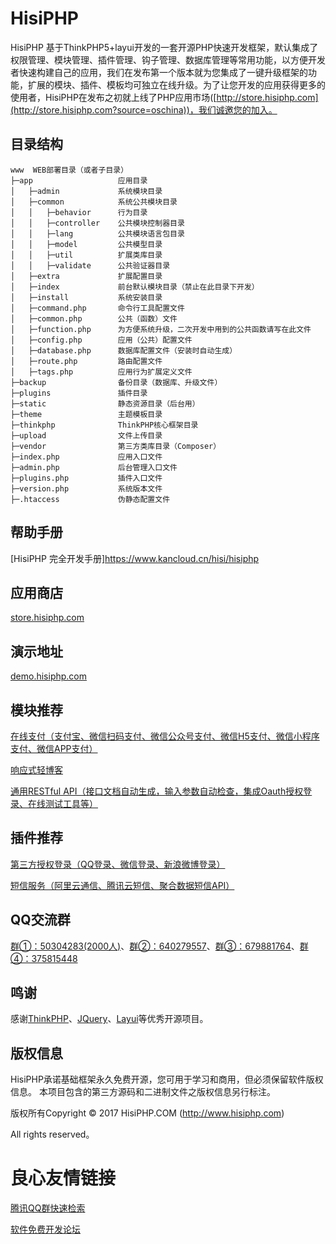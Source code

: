 HisiPHP
===============

HisiPHP 基于ThinkPHP5+layui开发的一套开源PHP快速开发框架，默认集成了权限管理、模块管理、插件管理、钩子管理、数据库管理等常用功能，以方便开发者快速构建自己的应用，我们在发布第一个版本就为您集成了一键升级框架的功能，扩展的模块、插件、模板均可独立在线升级。为了让您开发的应用获得更多的使用者，HisiPHP在发布之初就上线了PHP应用市场([http://store.hisiphp.com](http://store.hisiphp.com?source=oschina))，我们诚邀您的加入。

## 目录结构
```
www  WEB部署目录（或者子目录）
├─app                   应用目录
│   ├─admin             系统模块目录
│   ├─common            系统公共模块目录
│   │   ├─behavior      行为目录
│   │   ├─controller    公共模块控制器目录
│   │   ├─lang          公共模块语言包目录
│   │   ├─model         公共模型目录
│   │   ├─util          扩展类库目录
│   │   ├─validate      公共验证器目录
│   ├─extra             扩展配置目录
│   ├─index             前台默认模块目录（禁止在此目录下开发）
│   ├─install           系统安装目录
│   ├─command.php       命令行工具配置文件
│   ├─common.php        公共（函数）文件
│   ├─function.php      为方便系统升级，二次开发中用到的公共函数请写在此文件
│   ├─config.php        应用（公共）配置文件
│   ├─database.php      数据库配置文件（安装时自动生成）
│   ├─route.php         路由配置文件
│   ├─tags.php          应用行为扩展定义文件
├─backup                备份目录（数据库、升级文件）
├─plugins               插件目录
├─static                静态资源目录（后台用）
├─theme                 主题模板目录
├─thinkphp              ThinkPHP核心框架目录
├─upload                文件上传目录
├─vendor                第三方类库目录（Composer）
├─index.php             应用入口文件
├─admin.php             后台管理入口文件
├─plugins.php           插件入口文件
├─version.php           系统版本文件
├─.htaccess             伪静态配置文件
```

## 帮助手册
[HisiPHP 完全开发手册]https://www.kancloud.cn/hisi/hisiphp

## 应用商店
[store.hisiphp.com](http://store.hisiphp.com?source=oschina)

## 演示地址
[demo.hisiphp.com](http://demo.hisiphp.com/admin.php?from=oschina)


## 模块推荐 
[在线支付（支付宝、微信扫码支付、微信公众号支付、微信H5支付、微信小程序支付、微信APP支付）](http://store.hisiphp.com/detail/1000000.html?from=oschina)

[响应式轻博客](http://store.hisiphp.com/detail/1000009.html?from=oschina)

[通用RESTful API（接口文档自动生成，输入参数自动检查，集成Oauth授权登录、在线测试工具等）](https://store.hisiphp.com/detail/1000014.html?from=oschina)


## 插件推荐 
[第三方授权登录（QQ登录、微信登录、新浪微博登录）](http://store.hisiphp.com/detail/1000002.html?from=oschina)

[短信服务（阿里云通信、腾讯云短信、聚合数据短信API）](http://store.hisiphp.com/detail/1000008.html?from=oschina)

## QQ交流群
[群①：50304283(2000人)](http://shang.qq.com/wpa/qunwpa?idkey=f70e4d4e0ad2ed6ad67a8b467475e695b286d536c7ff850db945542188871fc6)、[群②：640279557](http://shang.qq.com/wpa/qunwpa?idkey=7f77ff420f91ae529eef4045557d25553f3362f4c076d575a09974396597c88c)、[群③：679881764](http://shang.qq.com/wpa/qunwpa?idkey=a242a5d4d68dea7f073176be3fcc6ebd68e03bb6ed238827cbd2f00baae3f21f)、[群④：375815448](http://shang.qq.com/wpa/qunwpa?idkey=409636b5d168ddb78d13d9785a59a5c7ab6f5e0e65f3ee4059e36cd83ebacacd)


## 鸣谢
感谢[ThinkPHP](http://www.thinkphp.cn)、[JQuery](http://jquery.com)、[Layui](http://www.layui.com)等优秀开源项目。

## 版权信息
HisiPHP承诺基础框架永久免费开源，您可用于学习和商用，但必须保留软件版权信息。
本项目包含的第三方源码和二进制文件之版权信息另行标注。

版权所有Copyright © 2017 HisiPHP.COM (http://www.hisiphp.com)

All rights reserved。


 # 良心友情链接

[腾讯QQ群快速检索](http://u.720life.cn/s/8cf73f7c)

[软件免费开发论坛](http://u.720life.cn/s/bbb01dc0)
